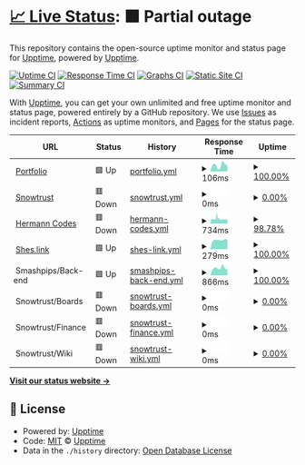 # [📈 Live Status](https://itishermann.me): <!--live status--> **🟧 Partial outage**

This repository contains the open-source uptime monitor and status page for [Upptime](https://upptime.js.org), powered by [Upptime](https://github.com/upptime/upptime).

[![Uptime CI](https://github.com/koj-co/upptime/workflows/Uptime%20CI/badge.svg)](https://github.com/koj-co/upptime/actions?query=workflow%3A%22Uptime+CI%22)
[![Response Time CI](https://github.com/koj-co/upptime/workflows/Response%20Time%20CI/badge.svg)](https://github.com/koj-co/upptime/actions?query=workflow%3A%22Response+Time+CI%22)
[![Graphs CI](https://github.com/koj-co/upptime/workflows/Graphs%20CI/badge.svg)](https://github.com/koj-co/upptime/actions?query=workflow%3A%22Graphs+CI%22)
[![Static Site CI](https://github.com/koj-co/upptime/workflows/Static%20Site%20CI/badge.svg)](https://github.com/koj-co/upptime/actions?query=workflow%3A%22Static+Site+CI%22)
[![Summary CI](https://github.com/koj-co/upptime/workflows/Summary%20CI/badge.svg)](https://github.com/koj-co/upptime/actions?query=workflow%3A%22Summary+CI%22)

With [Upptime](https://upptime.js.org), you can get your own unlimited and free uptime monitor and status page, powered entirely by a GitHub repository. We use [Issues](https://github.com/upptime/upptime/issues) as incident reports, [Actions](https://github.com/upptime/upptime/actions) as uptime monitors, and [Pages](https://itishermann.me) for the status page.

<!--start: status pages-->
<!-- This summary is generated by Upptime (https://github.com/upptime/upptime) -->
<!-- Do not edit this manually, your changes will be overwritten -->
<!-- prettier-ignore -->
| URL | Status | History | Response Time | Uptime |
| --- | ------ | ------- | ------------- | ------ |
| <img alt="" src="https://favicons.githubusercontent.com/itishermann.me" height="13"> [Portfolio](https://itishermann.me) | 🟩 Up | [portfolio.yml](https://github.com/itishermann/upptime/commits/HEAD/history/portfolio.yml) | <details><summary><img alt="Response time graph" src="./graphs/portfolio/response-time-week.png" height="20"> 106ms</summary><br><a href="https://itishermann.github.io/upptime/history/portfolio"><img alt="Response time 140" src="https://img.shields.io/endpoint?url=https%3A%2F%2Fraw.githubusercontent.com%2Fitishermann%2Fupptime%2FHEAD%2Fapi%2Fportfolio%2Fresponse-time.json"></a><br><a href="https://itishermann.github.io/upptime/history/portfolio"><img alt="24-hour response time 99" src="https://img.shields.io/endpoint?url=https%3A%2F%2Fraw.githubusercontent.com%2Fitishermann%2Fupptime%2FHEAD%2Fapi%2Fportfolio%2Fresponse-time-day.json"></a><br><a href="https://itishermann.github.io/upptime/history/portfolio"><img alt="7-day response time 106" src="https://img.shields.io/endpoint?url=https%3A%2F%2Fraw.githubusercontent.com%2Fitishermann%2Fupptime%2FHEAD%2Fapi%2Fportfolio%2Fresponse-time-week.json"></a><br><a href="https://itishermann.github.io/upptime/history/portfolio"><img alt="30-day response time 125" src="https://img.shields.io/endpoint?url=https%3A%2F%2Fraw.githubusercontent.com%2Fitishermann%2Fupptime%2FHEAD%2Fapi%2Fportfolio%2Fresponse-time-month.json"></a><br><a href="https://itishermann.github.io/upptime/history/portfolio"><img alt="1-year response time 140" src="https://img.shields.io/endpoint?url=https%3A%2F%2Fraw.githubusercontent.com%2Fitishermann%2Fupptime%2FHEAD%2Fapi%2Fportfolio%2Fresponse-time-year.json"></a></details> | <details><summary><a href="https://itishermann.github.io/upptime/history/portfolio">100.00%</a></summary><a href="https://itishermann.github.io/upptime/history/portfolio"><img alt="All-time uptime 100.00%" src="https://img.shields.io/endpoint?url=https%3A%2F%2Fraw.githubusercontent.com%2Fitishermann%2Fupptime%2FHEAD%2Fapi%2Fportfolio%2Fuptime.json"></a><br><a href="https://itishermann.github.io/upptime/history/portfolio"><img alt="24-hour uptime 100.00%" src="https://img.shields.io/endpoint?url=https%3A%2F%2Fraw.githubusercontent.com%2Fitishermann%2Fupptime%2FHEAD%2Fapi%2Fportfolio%2Fuptime-day.json"></a><br><a href="https://itishermann.github.io/upptime/history/portfolio"><img alt="7-day uptime 100.00%" src="https://img.shields.io/endpoint?url=https%3A%2F%2Fraw.githubusercontent.com%2Fitishermann%2Fupptime%2FHEAD%2Fapi%2Fportfolio%2Fuptime-week.json"></a><br><a href="https://itishermann.github.io/upptime/history/portfolio"><img alt="30-day uptime 100.00%" src="https://img.shields.io/endpoint?url=https%3A%2F%2Fraw.githubusercontent.com%2Fitishermann%2Fupptime%2FHEAD%2Fapi%2Fportfolio%2Fuptime-month.json"></a><br><a href="https://itishermann.github.io/upptime/history/portfolio"><img alt="1-year uptime 100.00%" src="https://img.shields.io/endpoint?url=https%3A%2F%2Fraw.githubusercontent.com%2Fitishermann%2Fupptime%2FHEAD%2Fapi%2Fportfolio%2Fuptime-year.json"></a></details>
| <img alt="" src="https://favicons.githubusercontent.com/www.snowtrust.fr" height="13"> [Snowtrust](https://www.snowtrust.fr) | 🟥 Down | [snowtrust.yml](https://github.com/itishermann/upptime/commits/HEAD/history/snowtrust.yml) | <details><summary><img alt="Response time graph" src="./graphs/snowtrust/response-time-week.png" height="20"> 0ms</summary><br><a href="https://itishermann.github.io/upptime/history/snowtrust"><img alt="Response time 357" src="https://img.shields.io/endpoint?url=https%3A%2F%2Fraw.githubusercontent.com%2Fitishermann%2Fupptime%2FHEAD%2Fapi%2Fsnowtrust%2Fresponse-time.json"></a><br><a href="https://itishermann.github.io/upptime/history/snowtrust"><img alt="24-hour response time 0" src="https://img.shields.io/endpoint?url=https%3A%2F%2Fraw.githubusercontent.com%2Fitishermann%2Fupptime%2FHEAD%2Fapi%2Fsnowtrust%2Fresponse-time-day.json"></a><br><a href="https://itishermann.github.io/upptime/history/snowtrust"><img alt="7-day response time 0" src="https://img.shields.io/endpoint?url=https%3A%2F%2Fraw.githubusercontent.com%2Fitishermann%2Fupptime%2FHEAD%2Fapi%2Fsnowtrust%2Fresponse-time-week.json"></a><br><a href="https://itishermann.github.io/upptime/history/snowtrust"><img alt="30-day response time 331" src="https://img.shields.io/endpoint?url=https%3A%2F%2Fraw.githubusercontent.com%2Fitishermann%2Fupptime%2FHEAD%2Fapi%2Fsnowtrust%2Fresponse-time-month.json"></a><br><a href="https://itishermann.github.io/upptime/history/snowtrust"><img alt="1-year response time 357" src="https://img.shields.io/endpoint?url=https%3A%2F%2Fraw.githubusercontent.com%2Fitishermann%2Fupptime%2FHEAD%2Fapi%2Fsnowtrust%2Fresponse-time-year.json"></a></details> | <details><summary><a href="https://itishermann.github.io/upptime/history/snowtrust">0.00%</a></summary><a href="https://itishermann.github.io/upptime/history/snowtrust"><img alt="All-time uptime 83.43%" src="https://img.shields.io/endpoint?url=https%3A%2F%2Fraw.githubusercontent.com%2Fitishermann%2Fupptime%2FHEAD%2Fapi%2Fsnowtrust%2Fuptime.json"></a><br><a href="https://itishermann.github.io/upptime/history/snowtrust"><img alt="24-hour uptime 0.00%" src="https://img.shields.io/endpoint?url=https%3A%2F%2Fraw.githubusercontent.com%2Fitishermann%2Fupptime%2FHEAD%2Fapi%2Fsnowtrust%2Fuptime-day.json"></a><br><a href="https://itishermann.github.io/upptime/history/snowtrust"><img alt="7-day uptime 0.00%" src="https://img.shields.io/endpoint?url=https%3A%2F%2Fraw.githubusercontent.com%2Fitishermann%2Fupptime%2FHEAD%2Fapi%2Fsnowtrust%2Fuptime-week.json"></a><br><a href="https://itishermann.github.io/upptime/history/snowtrust"><img alt="30-day uptime 71.24%" src="https://img.shields.io/endpoint?url=https%3A%2F%2Fraw.githubusercontent.com%2Fitishermann%2Fupptime%2FHEAD%2Fapi%2Fsnowtrust%2Fuptime-month.json"></a><br><a href="https://itishermann.github.io/upptime/history/snowtrust"><img alt="1-year uptime 83.43%" src="https://img.shields.io/endpoint?url=https%3A%2F%2Fraw.githubusercontent.com%2Fitishermann%2Fupptime%2FHEAD%2Fapi%2Fsnowtrust%2Fuptime-year.json"></a></details>
| <img alt="" src="https://favicons.githubusercontent.com/www.hermann.codes" height="13"> [Hermann Codes](https://www.hermann.codes) | 🟥 Down | [hermann-codes.yml](https://github.com/itishermann/upptime/commits/HEAD/history/hermann-codes.yml) | <details><summary><img alt="Response time graph" src="./graphs/hermann-codes/response-time-week.png" height="20"> 734ms</summary><br><a href="https://itishermann.github.io/upptime/history/hermann-codes"><img alt="Response time 1055" src="https://img.shields.io/endpoint?url=https%3A%2F%2Fraw.githubusercontent.com%2Fitishermann%2Fupptime%2FHEAD%2Fapi%2Fhermann-codes%2Fresponse-time.json"></a><br><a href="https://itishermann.github.io/upptime/history/hermann-codes"><img alt="24-hour response time 671" src="https://img.shields.io/endpoint?url=https%3A%2F%2Fraw.githubusercontent.com%2Fitishermann%2Fupptime%2FHEAD%2Fapi%2Fhermann-codes%2Fresponse-time-day.json"></a><br><a href="https://itishermann.github.io/upptime/history/hermann-codes"><img alt="7-day response time 734" src="https://img.shields.io/endpoint?url=https%3A%2F%2Fraw.githubusercontent.com%2Fitishermann%2Fupptime%2FHEAD%2Fapi%2Fhermann-codes%2Fresponse-time-week.json"></a><br><a href="https://itishermann.github.io/upptime/history/hermann-codes"><img alt="30-day response time 1076" src="https://img.shields.io/endpoint?url=https%3A%2F%2Fraw.githubusercontent.com%2Fitishermann%2Fupptime%2FHEAD%2Fapi%2Fhermann-codes%2Fresponse-time-month.json"></a><br><a href="https://itishermann.github.io/upptime/history/hermann-codes"><img alt="1-year response time 1055" src="https://img.shields.io/endpoint?url=https%3A%2F%2Fraw.githubusercontent.com%2Fitishermann%2Fupptime%2FHEAD%2Fapi%2Fhermann-codes%2Fresponse-time-year.json"></a></details> | <details><summary><a href="https://itishermann.github.io/upptime/history/hermann-codes">98.78%</a></summary><a href="https://itishermann.github.io/upptime/history/hermann-codes"><img alt="All-time uptime 85.87%" src="https://img.shields.io/endpoint?url=https%3A%2F%2Fraw.githubusercontent.com%2Fitishermann%2Fupptime%2FHEAD%2Fapi%2Fhermann-codes%2Fuptime.json"></a><br><a href="https://itishermann.github.io/upptime/history/hermann-codes"><img alt="24-hour uptime 96.72%" src="https://img.shields.io/endpoint?url=https%3A%2F%2Fraw.githubusercontent.com%2Fitishermann%2Fupptime%2FHEAD%2Fapi%2Fhermann-codes%2Fuptime-day.json"></a><br><a href="https://itishermann.github.io/upptime/history/hermann-codes"><img alt="7-day uptime 98.78%" src="https://img.shields.io/endpoint?url=https%3A%2F%2Fraw.githubusercontent.com%2Fitishermann%2Fupptime%2FHEAD%2Fapi%2Fhermann-codes%2Fuptime-week.json"></a><br><a href="https://itishermann.github.io/upptime/history/hermann-codes"><img alt="30-day uptime 76.23%" src="https://img.shields.io/endpoint?url=https%3A%2F%2Fraw.githubusercontent.com%2Fitishermann%2Fupptime%2FHEAD%2Fapi%2Fhermann-codes%2Fuptime-month.json"></a><br><a href="https://itishermann.github.io/upptime/history/hermann-codes"><img alt="1-year uptime 85.87%" src="https://img.shields.io/endpoint?url=https%3A%2F%2Fraw.githubusercontent.com%2Fitishermann%2Fupptime%2FHEAD%2Fapi%2Fhermann-codes%2Fuptime-year.json"></a></details>
| <img alt="" src="https://favicons.githubusercontent.com/shes.link" height="13"> [Shes.link](https://shes.link) | 🟩 Up | [shes-link.yml](https://github.com/itishermann/upptime/commits/HEAD/history/shes-link.yml) | <details><summary><img alt="Response time graph" src="./graphs/shes-link/response-time-week.png" height="20"> 279ms</summary><br><a href="https://itishermann.github.io/upptime/history/shes-link"><img alt="Response time 773" src="https://img.shields.io/endpoint?url=https%3A%2F%2Fraw.githubusercontent.com%2Fitishermann%2Fupptime%2FHEAD%2Fapi%2Fshes-link%2Fresponse-time.json"></a><br><a href="https://itishermann.github.io/upptime/history/shes-link"><img alt="24-hour response time 290" src="https://img.shields.io/endpoint?url=https%3A%2F%2Fraw.githubusercontent.com%2Fitishermann%2Fupptime%2FHEAD%2Fapi%2Fshes-link%2Fresponse-time-day.json"></a><br><a href="https://itishermann.github.io/upptime/history/shes-link"><img alt="7-day response time 279" src="https://img.shields.io/endpoint?url=https%3A%2F%2Fraw.githubusercontent.com%2Fitishermann%2Fupptime%2FHEAD%2Fapi%2Fshes-link%2Fresponse-time-week.json"></a><br><a href="https://itishermann.github.io/upptime/history/shes-link"><img alt="30-day response time 509" src="https://img.shields.io/endpoint?url=https%3A%2F%2Fraw.githubusercontent.com%2Fitishermann%2Fupptime%2FHEAD%2Fapi%2Fshes-link%2Fresponse-time-month.json"></a><br><a href="https://itishermann.github.io/upptime/history/shes-link"><img alt="1-year response time 773" src="https://img.shields.io/endpoint?url=https%3A%2F%2Fraw.githubusercontent.com%2Fitishermann%2Fupptime%2FHEAD%2Fapi%2Fshes-link%2Fresponse-time-year.json"></a></details> | <details><summary><a href="https://itishermann.github.io/upptime/history/shes-link">100.00%</a></summary><a href="https://itishermann.github.io/upptime/history/shes-link"><img alt="All-time uptime 99.97%" src="https://img.shields.io/endpoint?url=https%3A%2F%2Fraw.githubusercontent.com%2Fitishermann%2Fupptime%2FHEAD%2Fapi%2Fshes-link%2Fuptime.json"></a><br><a href="https://itishermann.github.io/upptime/history/shes-link"><img alt="24-hour uptime 100.00%" src="https://img.shields.io/endpoint?url=https%3A%2F%2Fraw.githubusercontent.com%2Fitishermann%2Fupptime%2FHEAD%2Fapi%2Fshes-link%2Fuptime-day.json"></a><br><a href="https://itishermann.github.io/upptime/history/shes-link"><img alt="7-day uptime 100.00%" src="https://img.shields.io/endpoint?url=https%3A%2F%2Fraw.githubusercontent.com%2Fitishermann%2Fupptime%2FHEAD%2Fapi%2Fshes-link%2Fuptime-week.json"></a><br><a href="https://itishermann.github.io/upptime/history/shes-link"><img alt="30-day uptime 99.94%" src="https://img.shields.io/endpoint?url=https%3A%2F%2Fraw.githubusercontent.com%2Fitishermann%2Fupptime%2FHEAD%2Fapi%2Fshes-link%2Fuptime-month.json"></a><br><a href="https://itishermann.github.io/upptime/history/shes-link"><img alt="1-year uptime 99.97%" src="https://img.shields.io/endpoint?url=https%3A%2F%2Fraw.githubusercontent.com%2Fitishermann%2Fupptime%2FHEAD%2Fapi%2Fshes-link%2Fuptime-year.json"></a></details>
| <img alt="" src="https://favicons.githubusercontent.com/null" height="13"> Smashpips/Back-end | 🟩 Up | [smashpips-back-end.yml](https://github.com/itishermann/upptime/commits/HEAD/history/smashpips-back-end.yml) | <details><summary><img alt="Response time graph" src="./graphs/smashpips-back-end/response-time-week.png" height="20"> 866ms</summary><br><a href="https://itishermann.github.io/upptime/history/smashpips-back-end"><img alt="Response time 1262" src="https://img.shields.io/endpoint?url=https%3A%2F%2Fraw.githubusercontent.com%2Fitishermann%2Fupptime%2FHEAD%2Fapi%2Fsmashpips-back-end%2Fresponse-time.json"></a><br><a href="https://itishermann.github.io/upptime/history/smashpips-back-end"><img alt="24-hour response time 721" src="https://img.shields.io/endpoint?url=https%3A%2F%2Fraw.githubusercontent.com%2Fitishermann%2Fupptime%2FHEAD%2Fapi%2Fsmashpips-back-end%2Fresponse-time-day.json"></a><br><a href="https://itishermann.github.io/upptime/history/smashpips-back-end"><img alt="7-day response time 866" src="https://img.shields.io/endpoint?url=https%3A%2F%2Fraw.githubusercontent.com%2Fitishermann%2Fupptime%2FHEAD%2Fapi%2Fsmashpips-back-end%2Fresponse-time-week.json"></a><br><a href="https://itishermann.github.io/upptime/history/smashpips-back-end"><img alt="30-day response time 934" src="https://img.shields.io/endpoint?url=https%3A%2F%2Fraw.githubusercontent.com%2Fitishermann%2Fupptime%2FHEAD%2Fapi%2Fsmashpips-back-end%2Fresponse-time-month.json"></a><br><a href="https://itishermann.github.io/upptime/history/smashpips-back-end"><img alt="1-year response time 1262" src="https://img.shields.io/endpoint?url=https%3A%2F%2Fraw.githubusercontent.com%2Fitishermann%2Fupptime%2FHEAD%2Fapi%2Fsmashpips-back-end%2Fresponse-time-year.json"></a></details> | <details><summary><a href="https://itishermann.github.io/upptime/history/smashpips-back-end">100.00%</a></summary><a href="https://itishermann.github.io/upptime/history/smashpips-back-end"><img alt="All-time uptime 86.17%" src="https://img.shields.io/endpoint?url=https%3A%2F%2Fraw.githubusercontent.com%2Fitishermann%2Fupptime%2FHEAD%2Fapi%2Fsmashpips-back-end%2Fuptime.json"></a><br><a href="https://itishermann.github.io/upptime/history/smashpips-back-end"><img alt="24-hour uptime 100.00%" src="https://img.shields.io/endpoint?url=https%3A%2F%2Fraw.githubusercontent.com%2Fitishermann%2Fupptime%2FHEAD%2Fapi%2Fsmashpips-back-end%2Fuptime-day.json"></a><br><a href="https://itishermann.github.io/upptime/history/smashpips-back-end"><img alt="7-day uptime 100.00%" src="https://img.shields.io/endpoint?url=https%3A%2F%2Fraw.githubusercontent.com%2Fitishermann%2Fupptime%2FHEAD%2Fapi%2Fsmashpips-back-end%2Fuptime-week.json"></a><br><a href="https://itishermann.github.io/upptime/history/smashpips-back-end"><img alt="30-day uptime 76.73%" src="https://img.shields.io/endpoint?url=https%3A%2F%2Fraw.githubusercontent.com%2Fitishermann%2Fupptime%2FHEAD%2Fapi%2Fsmashpips-back-end%2Fuptime-month.json"></a><br><a href="https://itishermann.github.io/upptime/history/smashpips-back-end"><img alt="1-year uptime 86.17%" src="https://img.shields.io/endpoint?url=https%3A%2F%2Fraw.githubusercontent.com%2Fitishermann%2Fupptime%2FHEAD%2Fapi%2Fsmashpips-back-end%2Fuptime-year.json"></a></details>
| <img alt="" src="https://favicons.githubusercontent.com/null" height="13"> Snowtrust/Boards | 🟥 Down | [snowtrust-boards.yml](https://github.com/itishermann/upptime/commits/HEAD/history/snowtrust-boards.yml) | <details><summary><img alt="Response time graph" src="./graphs/snowtrust-boards/response-time-week.png" height="20"> 0ms</summary><br><a href="https://itishermann.github.io/upptime/history/snowtrust-boards"><img alt="Response time 995" src="https://img.shields.io/endpoint?url=https%3A%2F%2Fraw.githubusercontent.com%2Fitishermann%2Fupptime%2FHEAD%2Fapi%2Fsnowtrust-boards%2Fresponse-time.json"></a><br><a href="https://itishermann.github.io/upptime/history/snowtrust-boards"><img alt="24-hour response time 0" src="https://img.shields.io/endpoint?url=https%3A%2F%2Fraw.githubusercontent.com%2Fitishermann%2Fupptime%2FHEAD%2Fapi%2Fsnowtrust-boards%2Fresponse-time-day.json"></a><br><a href="https://itishermann.github.io/upptime/history/snowtrust-boards"><img alt="7-day response time 0" src="https://img.shields.io/endpoint?url=https%3A%2F%2Fraw.githubusercontent.com%2Fitishermann%2Fupptime%2FHEAD%2Fapi%2Fsnowtrust-boards%2Fresponse-time-week.json"></a><br><a href="https://itishermann.github.io/upptime/history/snowtrust-boards"><img alt="30-day response time 1149" src="https://img.shields.io/endpoint?url=https%3A%2F%2Fraw.githubusercontent.com%2Fitishermann%2Fupptime%2FHEAD%2Fapi%2Fsnowtrust-boards%2Fresponse-time-month.json"></a><br><a href="https://itishermann.github.io/upptime/history/snowtrust-boards"><img alt="1-year response time 995" src="https://img.shields.io/endpoint?url=https%3A%2F%2Fraw.githubusercontent.com%2Fitishermann%2Fupptime%2FHEAD%2Fapi%2Fsnowtrust-boards%2Fresponse-time-year.json"></a></details> | <details><summary><a href="https://itishermann.github.io/upptime/history/snowtrust-boards">0.00%</a></summary><a href="https://itishermann.github.io/upptime/history/snowtrust-boards"><img alt="All-time uptime 69.49%" src="https://img.shields.io/endpoint?url=https%3A%2F%2Fraw.githubusercontent.com%2Fitishermann%2Fupptime%2FHEAD%2Fapi%2Fsnowtrust-boards%2Fuptime.json"></a><br><a href="https://itishermann.github.io/upptime/history/snowtrust-boards"><img alt="24-hour uptime 0.00%" src="https://img.shields.io/endpoint?url=https%3A%2F%2Fraw.githubusercontent.com%2Fitishermann%2Fupptime%2FHEAD%2Fapi%2Fsnowtrust-boards%2Fuptime-day.json"></a><br><a href="https://itishermann.github.io/upptime/history/snowtrust-boards"><img alt="7-day uptime 0.00%" src="https://img.shields.io/endpoint?url=https%3A%2F%2Fraw.githubusercontent.com%2Fitishermann%2Fupptime%2FHEAD%2Fapi%2Fsnowtrust-boards%2Fuptime-week.json"></a><br><a href="https://itishermann.github.io/upptime/history/snowtrust-boards"><img alt="30-day uptime 47.68%" src="https://img.shields.io/endpoint?url=https%3A%2F%2Fraw.githubusercontent.com%2Fitishermann%2Fupptime%2FHEAD%2Fapi%2Fsnowtrust-boards%2Fuptime-month.json"></a><br><a href="https://itishermann.github.io/upptime/history/snowtrust-boards"><img alt="1-year uptime 69.49%" src="https://img.shields.io/endpoint?url=https%3A%2F%2Fraw.githubusercontent.com%2Fitishermann%2Fupptime%2FHEAD%2Fapi%2Fsnowtrust-boards%2Fuptime-year.json"></a></details>
| <img alt="" src="https://favicons.githubusercontent.com/null" height="13"> Snowtrust/Finance | 🟥 Down | [snowtrust-finance.yml](https://github.com/itishermann/upptime/commits/HEAD/history/snowtrust-finance.yml) | <details><summary><img alt="Response time graph" src="./graphs/snowtrust-finance/response-time-week.png" height="20"> 0ms</summary><br><a href="https://itishermann.github.io/upptime/history/snowtrust-finance"><img alt="Response time 1778" src="https://img.shields.io/endpoint?url=https%3A%2F%2Fraw.githubusercontent.com%2Fitishermann%2Fupptime%2FHEAD%2Fapi%2Fsnowtrust-finance%2Fresponse-time.json"></a><br><a href="https://itishermann.github.io/upptime/history/snowtrust-finance"><img alt="24-hour response time 0" src="https://img.shields.io/endpoint?url=https%3A%2F%2Fraw.githubusercontent.com%2Fitishermann%2Fupptime%2FHEAD%2Fapi%2Fsnowtrust-finance%2Fresponse-time-day.json"></a><br><a href="https://itishermann.github.io/upptime/history/snowtrust-finance"><img alt="7-day response time 0" src="https://img.shields.io/endpoint?url=https%3A%2F%2Fraw.githubusercontent.com%2Fitishermann%2Fupptime%2FHEAD%2Fapi%2Fsnowtrust-finance%2Fresponse-time-week.json"></a><br><a href="https://itishermann.github.io/upptime/history/snowtrust-finance"><img alt="30-day response time 1960" src="https://img.shields.io/endpoint?url=https%3A%2F%2Fraw.githubusercontent.com%2Fitishermann%2Fupptime%2FHEAD%2Fapi%2Fsnowtrust-finance%2Fresponse-time-month.json"></a><br><a href="https://itishermann.github.io/upptime/history/snowtrust-finance"><img alt="1-year response time 1778" src="https://img.shields.io/endpoint?url=https%3A%2F%2Fraw.githubusercontent.com%2Fitishermann%2Fupptime%2FHEAD%2Fapi%2Fsnowtrust-finance%2Fresponse-time-year.json"></a></details> | <details><summary><a href="https://itishermann.github.io/upptime/history/snowtrust-finance">0.00%</a></summary><a href="https://itishermann.github.io/upptime/history/snowtrust-finance"><img alt="All-time uptime 69.59%" src="https://img.shields.io/endpoint?url=https%3A%2F%2Fraw.githubusercontent.com%2Fitishermann%2Fupptime%2FHEAD%2Fapi%2Fsnowtrust-finance%2Fuptime.json"></a><br><a href="https://itishermann.github.io/upptime/history/snowtrust-finance"><img alt="24-hour uptime 0.00%" src="https://img.shields.io/endpoint?url=https%3A%2F%2Fraw.githubusercontent.com%2Fitishermann%2Fupptime%2FHEAD%2Fapi%2Fsnowtrust-finance%2Fuptime-day.json"></a><br><a href="https://itishermann.github.io/upptime/history/snowtrust-finance"><img alt="7-day uptime 0.00%" src="https://img.shields.io/endpoint?url=https%3A%2F%2Fraw.githubusercontent.com%2Fitishermann%2Fupptime%2FHEAD%2Fapi%2Fsnowtrust-finance%2Fuptime-week.json"></a><br><a href="https://itishermann.github.io/upptime/history/snowtrust-finance"><img alt="30-day uptime 47.84%" src="https://img.shields.io/endpoint?url=https%3A%2F%2Fraw.githubusercontent.com%2Fitishermann%2Fupptime%2FHEAD%2Fapi%2Fsnowtrust-finance%2Fuptime-month.json"></a><br><a href="https://itishermann.github.io/upptime/history/snowtrust-finance"><img alt="1-year uptime 69.59%" src="https://img.shields.io/endpoint?url=https%3A%2F%2Fraw.githubusercontent.com%2Fitishermann%2Fupptime%2FHEAD%2Fapi%2Fsnowtrust-finance%2Fuptime-year.json"></a></details>
| <img alt="" src="https://favicons.githubusercontent.com/null" height="13"> Snowtrust/Wiki | 🟥 Down | [snowtrust-wiki.yml](https://github.com/itishermann/upptime/commits/HEAD/history/snowtrust-wiki.yml) | <details><summary><img alt="Response time graph" src="./graphs/snowtrust-wiki/response-time-week.png" height="20"> 0ms</summary><br><a href="https://itishermann.github.io/upptime/history/snowtrust-wiki"><img alt="Response time 1727" src="https://img.shields.io/endpoint?url=https%3A%2F%2Fraw.githubusercontent.com%2Fitishermann%2Fupptime%2FHEAD%2Fapi%2Fsnowtrust-wiki%2Fresponse-time.json"></a><br><a href="https://itishermann.github.io/upptime/history/snowtrust-wiki"><img alt="24-hour response time 0" src="https://img.shields.io/endpoint?url=https%3A%2F%2Fraw.githubusercontent.com%2Fitishermann%2Fupptime%2FHEAD%2Fapi%2Fsnowtrust-wiki%2Fresponse-time-day.json"></a><br><a href="https://itishermann.github.io/upptime/history/snowtrust-wiki"><img alt="7-day response time 0" src="https://img.shields.io/endpoint?url=https%3A%2F%2Fraw.githubusercontent.com%2Fitishermann%2Fupptime%2FHEAD%2Fapi%2Fsnowtrust-wiki%2Fresponse-time-week.json"></a><br><a href="https://itishermann.github.io/upptime/history/snowtrust-wiki"><img alt="30-day response time 1873" src="https://img.shields.io/endpoint?url=https%3A%2F%2Fraw.githubusercontent.com%2Fitishermann%2Fupptime%2FHEAD%2Fapi%2Fsnowtrust-wiki%2Fresponse-time-month.json"></a><br><a href="https://itishermann.github.io/upptime/history/snowtrust-wiki"><img alt="1-year response time 1727" src="https://img.shields.io/endpoint?url=https%3A%2F%2Fraw.githubusercontent.com%2Fitishermann%2Fupptime%2FHEAD%2Fapi%2Fsnowtrust-wiki%2Fresponse-time-year.json"></a></details> | <details><summary><a href="https://itishermann.github.io/upptime/history/snowtrust-wiki">0.00%</a></summary><a href="https://itishermann.github.io/upptime/history/snowtrust-wiki"><img alt="All-time uptime 69.39%" src="https://img.shields.io/endpoint?url=https%3A%2F%2Fraw.githubusercontent.com%2Fitishermann%2Fupptime%2FHEAD%2Fapi%2Fsnowtrust-wiki%2Fuptime.json"></a><br><a href="https://itishermann.github.io/upptime/history/snowtrust-wiki"><img alt="24-hour uptime 0.00%" src="https://img.shields.io/endpoint?url=https%3A%2F%2Fraw.githubusercontent.com%2Fitishermann%2Fupptime%2FHEAD%2Fapi%2Fsnowtrust-wiki%2Fuptime-day.json"></a><br><a href="https://itishermann.github.io/upptime/history/snowtrust-wiki"><img alt="7-day uptime 0.00%" src="https://img.shields.io/endpoint?url=https%3A%2F%2Fraw.githubusercontent.com%2Fitishermann%2Fupptime%2FHEAD%2Fapi%2Fsnowtrust-wiki%2Fuptime-week.json"></a><br><a href="https://itishermann.github.io/upptime/history/snowtrust-wiki"><img alt="30-day uptime 47.76%" src="https://img.shields.io/endpoint?url=https%3A%2F%2Fraw.githubusercontent.com%2Fitishermann%2Fupptime%2FHEAD%2Fapi%2Fsnowtrust-wiki%2Fuptime-month.json"></a><br><a href="https://itishermann.github.io/upptime/history/snowtrust-wiki"><img alt="1-year uptime 69.39%" src="https://img.shields.io/endpoint?url=https%3A%2F%2Fraw.githubusercontent.com%2Fitishermann%2Fupptime%2FHEAD%2Fapi%2Fsnowtrust-wiki%2Fuptime-year.json"></a></details>

<!--end: status pages-->

[**Visit our status website →**](https://itishermann.me)

## 📄 License

- Powered by: [Upptime](https://github.com/upptime/upptime)
- Code: [MIT](./LICENSE) © [Upptime](https://upptime.js.org)
- Data in the `./history` directory: [Open Database License](https://opendatacommons.org/licenses/odbl/1-0/)
